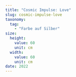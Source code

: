 ```yaml
---
title: "Cosmic Impulse: Love"
slug: cosmic-impulse-love
taxonomy:
  tag:
    - "Farbe auf Silber"
size:
  height:
    value: 60
    unit: cm
  width:
    value: 60
    unit: cm
date: 2022
---
```

